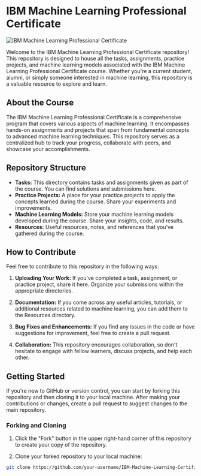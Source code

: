 

# IBM Machine Learning Professional Certificate

![IBM Machine Learning Professional Certificate](https://www.ibm.com/thought-leadership/data-ai/images/THINK-2020-Personal.png)

Welcome to the IBM Machine Learning Professional Certificate repository! This repository is designed to house all the tasks, assignments, practice projects, and machine learning models associated with the IBM Machine Learning Professional Certificate course. Whether you're a current student, alumni, or simply someone interested in machine learning, this repository is a valuable resource to explore and learn.

## About the Course

The IBM Machine Learning Professional Certificate is a comprehensive program that covers various aspects of machine learning. It encompasses hands-on assignments and projects that span from fundamental concepts to advanced machine learning techniques. This repository serves as a centralized hub to track your progress, collaborate with peers, and showcase your accomplishments.

## Repository Structure

- **Tasks:** This directory contains tasks and assignments given as part of the course. You can find solutions and submissions here.
- **Practice Projects:** A place for your practice projects to apply the concepts learned during the course. Share your experiments and improvements.
- **Machine Learning Models:** Store your machine learning models developed during the course. Share your insights, code, and results.
- **Resources:** Useful resources, notes, and references that you've gathered during the course.

## How to Contribute

Feel free to contribute to this repository in the following ways:

1. **Uploading Your Work:** If you've completed a task, assignment, or practice project, share it here. Organize your submissions within the appropriate directories.

2. **Documentation:** If you come across any useful articles, tutorials, or additional resources related to machine learning, you can add them to the Resources directory.

3. **Bug Fixes and Enhancements:** If you find any issues in the code or have suggestions for improvement, feel free to create a pull request.

4. **Collaboration:** This repository encourages collaboration, so don't hesitate to engage with fellow learners, discuss projects, and help each other.

## Getting Started

If you're new to GitHub or version control, you can start by forking this repository and then cloning it to your local machine. After making your contributions or changes, create a pull request to suggest changes to the main repository.

### Forking and Cloning

1. Click the "Fork" button in the upper right-hand corner of this repository to create your copy of the repository.

2. Clone your forked repository to your local machine:

```bash
git clone https://github.com/your-username/IBM-Machine-Learning-Certificate.git
